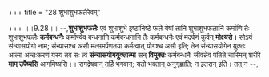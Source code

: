 +++
title = "28 शुभाशुभफलैरेवम्"

+++
।।9.28।। --,**शुभाशुभफलैः** एवं शुभाशुभे इष्टानिष्टे फले येषां तानि
शुभाशुभफलानि कर्माणि तैः शुभाशुभफलैः **कर्मबन्धनैः** कर्माण्येव बन्धनानि
कर्मबन्धनानि तैः कर्मबन्धनैः एवं मदर्पणं कुर्वन् **मोक्ष्यसे।** सोऽयं
संन्यासयोगो नाम; संन्यासश्च असौ मत्समर्पणतया कर्मत्वात् योगश्च असौ इति;
तेन संन्यासयोगेन युक्तः आत्मा अन्तःकरणं यस्य तव सः त्वं
**संन्यासयोगयुक्तात्मा** सन् **विमुक्तः** कर्मबन्धनैः जीवन्नेव पतिते
चास्मिन् शरीरे **माम् उपैष्यसि** आगमिष्यसि।। रागद्वेषवान् तर्हि भगवान्;
यतो भक्तान् अनुगृह्णाति; न इतरान् इति। तत् न --,
